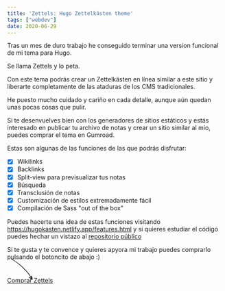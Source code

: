 ```yaml
---
title: 'Zettels: Hugo Zettelkästen theme'
tags: ["webdev"]
date: 2020-06-29
---
```


Tras un mes de duro trabajo he conseguido terminar una version funcional de mi tema para Hugo.

Se llama Zettels y lo peta.

Con este tema podrás crear un Zettelkästen en línea similar a este sitio y liberarte completamente de las ataduras de los CMS tradicionales.

He puesto mucho cuidado y cariño en cada detalle, aunque aún quedan unas pocas cosas que pulir.

Si te desenvuelves bien con los generadores de sitios estáticos y estás interesado en publicar tu archivo de notas y crear un sitio similar al mío, puedes comprar el tema en Gumroad.

Estas son algunas de las funciones de las que podrás disfrutar:

- [x] Wikilinks
- [x] Backlinks
- [x] Split-view para previsualizar tus notas
- [x] Búsqueda
- [x] Transclusión de notas
- [x] Customización de estilos extremadamente fácil
- [x] Compilación de Sass "out of the box"

Puedes hacerte una idea de estas funciones visitando https://hugokasten.netlify.app/features.html y si quieres estudiar el código puedes hechar un vistazo al [repositorio público](https://github.com/crisrojas/zettels)

Si te gusta y te convence y quieres apyora mi trabajo puedes comprarlo pulsando el botoncito de abajo :)

<svg style="transform:rotate(45deg);" xmlns="http://www.w3.org/2000/svg" height="10" width="70" viewBox="0 0 123.85 12.57"><path d="M60.09.07A261.23,261.23,0,0,0,15.3,5.13C11.35,6.6,1.76,6.93,0,10.5a1.11,1.11,0,0,0,1.36.77C10.8,7.86,20.79,6.15,30.7,4.76l-.3,0c24.23-3.16,49-3.54,73.16.35a154,154,0,0,1,18.85,4.33,1.15,1.15,0,0,0,1.4-.79c-1.66-3.57-13-4.09-17.11-5.53C91.32.38,75.69-.23,60.09.07Z" fill="currentColor"></path><path d="M109.1.57c-.73,3.33,8.28,4.55,10.41,7.11,1.67,2.26,5.58,2.91,3.95-.75-2.7-2.34-11.21-8.29-14.36-6.36Z" fill="currentColor"></path><path d="M121.27,6.28C118,7.8,107,7,107.16,11.28c2.2,3.51,11.31-1.23,15.17-1.16,2.49-.63,1.42-4.57-1.06-3.84Z" fill="currentColor"></path></svg>


<script src="https://gumroad.com/js/gumroad.js"></script>
<div style="margin-bottom:6rem;width:400px;">
<a class="gumroad-button" href="https://gum.co/zettelkasten">Comprar Zettels</a>
<div>


